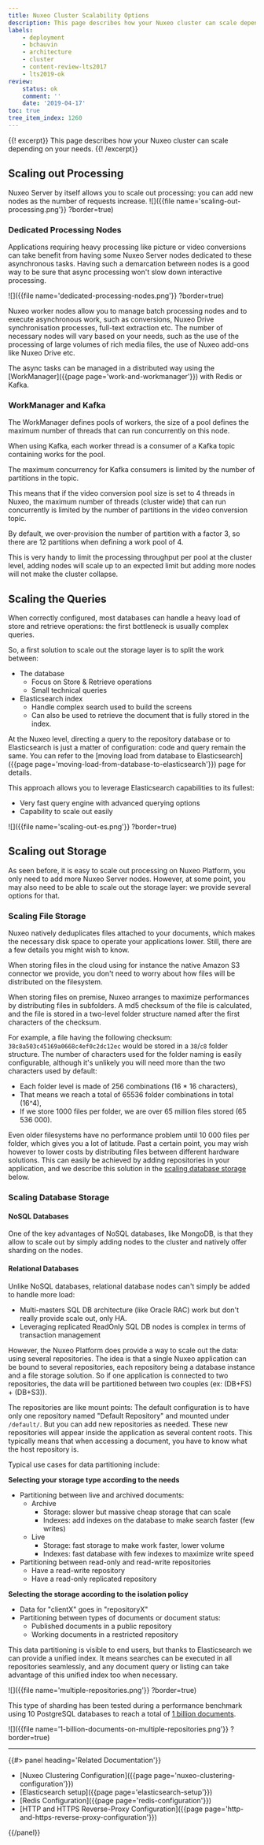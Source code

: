 ```yaml
---
title: Nuxeo Cluster Scalability Options
description: This page describes how your Nuxeo cluster can scale depending on your needs.
labels:
    - deployment
    - bchauvin
    - architecture
    - cluster
    - content-review-lts2017
    - lts2019-ok
review:
    status: ok
    comment: ''
    date: '2019-04-17'
toc: true
tree_item_index: 1260
---
```


{{! excerpt}}
This page describes how your Nuxeo cluster can scale depending on your needs.
{{! /excerpt}}

## Scaling out Processing

Nuxeo Server by itself allows you to scale out processing: you can add new nodes as the number of requests increase.
![]({{file name='scaling-out-processing.png'}} ?border=true)
<!-- Source: https://www.lucidchart.com/documents/edit/0eb7242e-9a34-4d1f-8568-9682f8ab26a8 -->

### Dedicated Processing Nodes

Applications requiring heavy processing like picture or video conversions can take benefit from having some Nuxeo Server nodes dedicated to these asynchronous tasks. Having such a demarcation between nodes is a good way to be sure that async processing won't slow down interactive processing.

![]({{file name='dedicated-processing-nodes.png'}} ?border=true)
<!-- Source: https://www.lucidchart.com/documents/edit/0eb7242e-9a34-4d1f-8568-9682f8ab26a8 -->

Nuxeo worker nodes allow you to manage batch processing nodes and to execute asynchronous work, such as conversions, Nuxeo Drive synchronisation processes, full-text extraction etc. The number of necessary nodes will vary based on your needs, such as the use of the processing of large volumes of rich media files, the use of Nuxeo add-ons like Nuxeo Drive etc.

The async tasks can be managed in a distributed way using the [WorkManager]({{page page='work-and-workmanager'}}) with Redis or Kafka.

### WorkManager and Kafka

The WorkManager defines pools of workers, the size of a pool defines the maximum number of threads that can run concurrently on this node.

When using Kafka, each worker thread is a consumer of a Kafka topic containing works for the pool.

The maximum concurrency for Kafka consumers is limited by the number of partitions in the topic.

This means that if the video conversion pool size is set to 4 threads in Nuxeo, the maximum number of threads (cluster wide) that can run concurrently is limited by the number of partitions in the video conversion topic.

By default, we over-provision the number of partition with a factor 3, so there are 12 partitions when defining a work pool of 4.

This is very handy to limit the processing throughput per pool at the cluster level, adding nodes will scale up to an expected limit but adding more nodes will not make the cluster collapse.

## Scaling the Queries

When correctly configured, most databases can handle a heavy load of store and retrieve operations: the first bottleneck is usually complex queries.

So, a first solution to scale out the storage layer is to split the work between:

- The database
    - Focus on Store & Retrieve operations
    - Small technical queries
- Elasticsearch index
    - Handle complex search used to build the screens
    - Can also be used to retrieve the document that is fully stored in the index.

At the Nuxeo level, directing a query to the repository database or to Elasticsearch is just a matter of configuration: code and query remain the same. You can refer to the [moving load from database to Elasticsearch]({{page page='moving-load-from-database-to-elasticsearch'}}) page for details.

This approach allows you to leverage Elasticsearch capabilities to its fullest:

- Very fast query engine with advanced querying options
- Capability to scale out easily

![]({{file name='scaling-out-es.png'}} ?border=true)
<!-- Source: https://www.lucidchart.com/documents/edit/0eb7242e-9a34-4d1f-8568-9682f8ab26a8 -->

## Scaling out Storage

As seen before, it is easy to scale out processing on Nuxeo Platform, you only need to add more Nuxeo Server nodes. However, at some point, you may also need to be able to scale out the storage layer: we provide several options for that.

### Scaling File Storage

Nuxeo natively deduplicates files attached to your documents, which makes the necessary disk space to operate your applications lower. Still, there are a few details you might wish to know.

When storing files in the cloud using for instance the native Amazon S3 connector we provide, you don't need to worry about how files will be distributed on the filesystem.

When storing files on premise, Nuxeo arranges to maximize performances by distributing files in subfolders. A md5 checksum of the file is calculated, and the file is stored in a two-level folder structure named after the first characters of the checksum.

For example, a file having the following checksum: `38c8a503c45169a0668c4ef0c2dc12ec` would be stored in a `38`/`c8` folder structure. The number of characters used for the folder naming is easily configurable, although it's unlikely you will need more than the two characters used by default:
- Each folder level is made of 256 combinations (16 * 16 characters),
- That means we reach a total of 65536 folder combinations in total (16^4),
- If we store 1000 files per folder, we are over 65 million files stored (65 536 000).

Even older filesystems have no performance problem until 10 000 files per folder, which gives you a lot of latitude. Past a certain point, you may wish however to lower costs by distributing files between different hardware solutions. This can easily be achieved by adding repositories in your application, and we describe this solution in the [scaling database storage](#scaling-database-storage) below.

### Scaling Database Storage

#### NoSQL Databases

One of the key advantages of NoSQL databases, like MongoDB, is that they allow to scale out by simply adding nodes to the cluster and natively offer sharding on the nodes.

#### Relational Databases

Unlike NoSQL databases, relational database nodes can't simply be added to handle more load:

- Multi-masters SQL DB architecture (like Oracle RAC) work but don't really provide scale out, only HA.
- Leveraging replicated ReadOnly SQL DB nodes is complex in terms of transaction management

However, the Nuxeo Platform does provide a way to scale out the data: using several repositories.
The idea is that a single Nuxeo application can be bound to several repositories, each repository being a database instance and a file storage solution. So if one application is connected to two repositories, the data will be partitioned between two couples (ex: (DB+FS) + (DB+S3)).

The repositories are like mount points: The default configuration is to have only one repository named "Default Repository" and mounted under `/default/`. But you can add new repositories as needed. These new repositories will appear inside the application as several content roots. This typically means that when accessing a document, you have to know what the host repository is.

Typical use cases for data partitioning include:

**Selecting your storage type according to the needs**

- Partitioning between live and archived documents:
    - Archive
        - Storage: slower but massive cheap storage that can scale
        - Indexes: add indexes on the database to make search faster (few writes)
    - Live
        - Storage: fast storage to make work faster, lower volume
        - Indexes: fast database with few indexes to maximize write speed
- Partitioning between read-only and read-write repositories
    - Have a read-write repository
    - Have a read-only replicated repository

**Selecting the storage according to the isolation policy**

- Data for "clientX" goes in "repositoryX"
- Partitioning between types of documents or document status:
    - Published documents in a public repository
    - Working documents in a restricted repository

This data partitioning is visible to end users, but thanks to Elasticsearch we can provide a unified index. It means searches can be executed in all repositories seamlessly, and any document query or listing can take advantage of this unified index too when necessary.

![]({{file name='multiple-repositories.png'}} ?border=true)
<!-- Source: https://www.lucidchart.com/documents/edit/0eb7242e-9a34-4d1f-8568-9682f8ab26a8 -->

This type of sharding has been tested during a performance benchmark using 10 PostgreSQL databases to reach a total of [1 billion documents](https://www.nuxeo.com/blog/one-billion-documents/).

![]({{file name='1-billion-documents-on-multiple-repositories.png'}} ?border=true)
<!-- Source: https://www.lucidchart.com/documents/edit/0eb7242e-9a34-4d1f-8568-9682f8ab26a8 -->

* * *

<div class="row" data-equalizer data-equalize-on="medium">
<div class="column medium-6">
{{#> panel heading='Related Documentation'}}

- [Nuxeo Clustering Configuration]({{page page='nuxeo-clustering-configuration'}})
- [Elasticsearch setup]({{page page='elasticsearch-setup'}})
- [Redis Configuration]({{page page='redis-configuration'}})
- [HTTP and HTTPS Reverse-Proxy Configuration]({{page page='http-and-https-reverse-proxy-configuration'}})

{{/panel}}
</div>
<div class="column medium-6">
</div></div>
